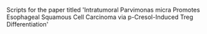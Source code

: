 Scripts for the paper titled 'Intratumoral Parvimonas micra Promotes Esophageal Squamous Cell Carcinoma via p-Cresol-Induced Treg Differentiation'
